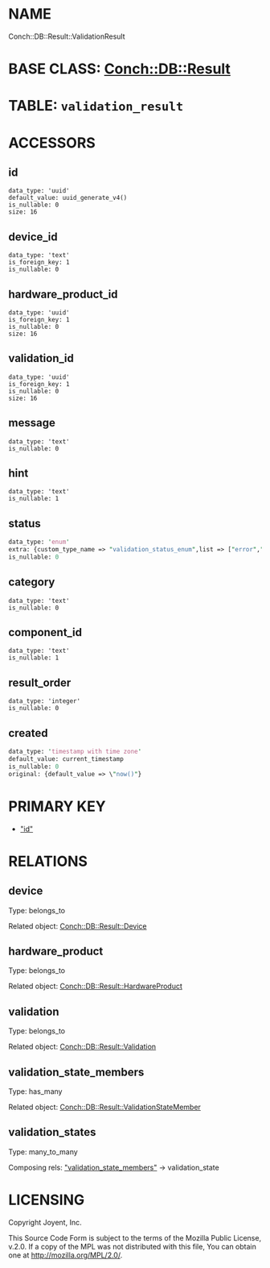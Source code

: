 # NAME

Conch::DB::Result::ValidationResult

# BASE CLASS: [Conch::DB::Result](https://metacpan.org/pod/Conch::DB::Result)

# TABLE: `validation_result`

# ACCESSORS

## id

```
data_type: 'uuid'
default_value: uuid_generate_v4()
is_nullable: 0
size: 16
```

## device\_id

```
data_type: 'text'
is_foreign_key: 1
is_nullable: 0
```

## hardware\_product\_id

```
data_type: 'uuid'
is_foreign_key: 1
is_nullable: 0
size: 16
```

## validation\_id

```
data_type: 'uuid'
is_foreign_key: 1
is_nullable: 0
size: 16
```

## message

```
data_type: 'text'
is_nullable: 0
```

## hint

```
data_type: 'text'
is_nullable: 1
```

## status

```perl
data_type: 'enum'
extra: {custom_type_name => "validation_status_enum",list => ["error","fail","processing","pass"]}
is_nullable: 0
```

## category

```
data_type: 'text'
is_nullable: 0
```

## component\_id

```
data_type: 'text'
is_nullable: 1
```

## result\_order

```
data_type: 'integer'
is_nullable: 0
```

## created

```perl
data_type: 'timestamp with time zone'
default_value: current_timestamp
is_nullable: 0
original: {default_value => \"now()"}
```

# PRIMARY KEY

- ["id"](#id)

# RELATIONS

## device

Type: belongs\_to

Related object: [Conch::DB::Result::Device](https://metacpan.org/pod/Conch::DB::Result::Device)

## hardware\_product

Type: belongs\_to

Related object: [Conch::DB::Result::HardwareProduct](https://metacpan.org/pod/Conch::DB::Result::HardwareProduct)

## validation

Type: belongs\_to

Related object: [Conch::DB::Result::Validation](https://metacpan.org/pod/Conch::DB::Result::Validation)

## validation\_state\_members

Type: has\_many

Related object: [Conch::DB::Result::ValidationStateMember](https://metacpan.org/pod/Conch::DB::Result::ValidationStateMember)

## validation\_states

Type: many\_to\_many

Composing rels: ["validation\_state\_members"](#validation_state_members) -> validation\_state

# LICENSING

Copyright Joyent, Inc.

This Source Code Form is subject to the terms of the Mozilla Public License,
v.2.0. If a copy of the MPL was not distributed with this file, You can obtain
one at http://mozilla.org/MPL/2.0/.
